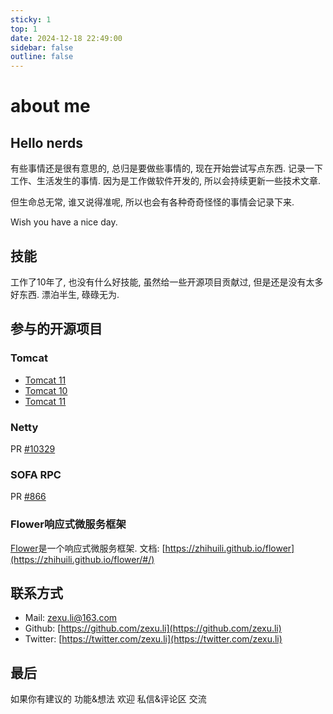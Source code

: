```yaml
---
sticky: 1
top: 1
date: 2024-12-18 22:49:00
sidebar: false
outline: false
---
```


# about me

## Hello nerds

有些事情还是很有意思的, 总归是要做些事情的, 现在开始尝试写点东西. 记录一下工作、生活发生的事情. 因为是工作做软件开发的, 所以会持续更新一些技术文章.

但生命总无常, 谁又说得准呢, 所以也会有各种奇奇怪怪的事情会记录下来.

Wish you have a nice day.

## 技能

工作了10年了, 也没有什么好技能, 虽然给一些开源项目贡献过, 但是还是没有太多好东西. 漂泊半生, 碌碌无为.

## 参与的开源项目

### Tomcat

- [Tomcat 11](https://tomcat.apache.org/tomcat-11.0-doc/changelog.html#Tomcat_11.0.0-M19_(remm)/Other)
- [Tomcat 10](https://tomcat.apache.org/tomcat-10.1-doc/changelog.html#Tomcat_10.1.21_(schultz)/Other)
- [Tomcat 11](https://tomcat.apache.org/tomcat-9.0-doc/changelog.html#Tomcat_9.0.88_(remm)/Other)

### Netty

PR [#10329](https://github.com/netty/netty/pull/10329)

### SOFA RPC

PR [#866](https://github.com/sofastack/sofa-rpc/pull/866)

### Flower响应式微服务框架

[Flower](https://github.com/zhihuili/flower)是一个响应式微服务框架. 文档: [https://zhihuili.github.io/flower](https://zhihuili.github.io/flower/#/)

## 联系方式

- Mail: [zexu.li@163.com](mailto:zexu.li@163.com)
- Github: [https://github.com/zexu.li](https://github.com/zexu.li)
- Twitter: [https://twitter.com/zexu.li](https://twitter.com/zexu.li)

## 最后

如果你有建议的 功能&想法 欢迎 私信&评论区 交流
